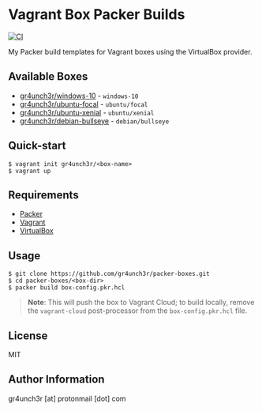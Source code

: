 # Vagrant Box Packer Builds

[![CI](https://github.com/gr4unch3r/packer-boxes/actions/workflows/ci.yml/badge.svg)](https://github.com/gr4unch3r/packer-boxes/actions/workflows/ci.yml)

My Packer build templates for Vagrant boxes using the VirtualBox provider.

## Available Boxes

- [gr4unch3r/windows-10](https://app.vagrantup.com/gr4unch3r/boxes/windows-10) - `windows-10`
- [gr4unch3r/ubuntu-focal](https://app.vagrantup.com/gr4unch3r/boxes/ubuntu-focal) - `ubuntu/focal`
- [gr4unch3r/ubuntu-xenial](https://app.vagrantup.com/gr4unch3r/boxes/ubuntu-xenial) - `ubuntu/xenial`
- [gr4unch3r/debian-bullseye](https://app.vagrantup.com/gr4unch3r/boxes/debian-bullseye) - `debian/bullseye`

## Quick-start

```
$ vagrant init gr4unch3r/<box-name>
$ vagrant up
```

## Requirements

- [Packer](https://www.packer.io/)
- [Vagrant](https://www.vagrantup.com/)
- [VirtualBox](https://www.virtualbox.org/)

## Usage

```
$ git clone https://github.com/gr4unch3r/packer-boxes.git
$ cd packer-boxes/<box-dir>
$ packer build box-config.pkr.hcl
```

> **Note**: This will push the box to Vagrant Cloud; to build locally, remove the `vagrant-cloud` post-processor from the `box-config.pkr.hcl` file.

## License

MIT

## Author Information

gr4unch3r [at] protonmail [dot] com
